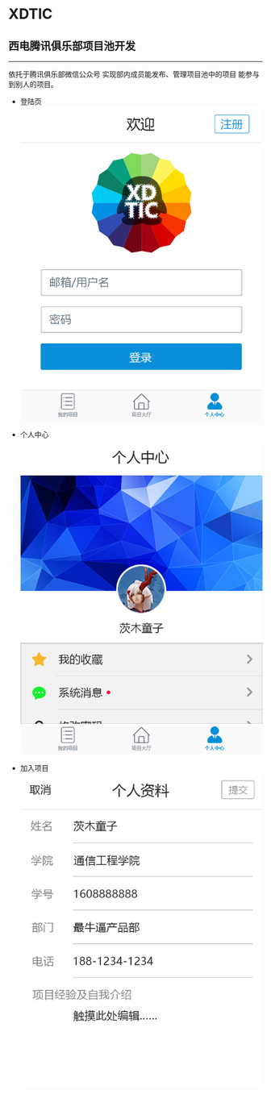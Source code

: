 # XDTIC
## 西电腾讯俱乐部项目池开发
----
依托于腾讯俱乐部微信公众号
实现部内成员能发布、管理项目池中的项目
能参与到别人的项目。

- 登陆页
![](https://github.com/XDCreater/ReadmeImage/blob/master/XDTIC/%E7%99%BB%E5%BD%9501.jpg)

- 个人中心
![](https://github.com/XDCreater/ReadmeImage/blob/master/XDTIC/%E4%B8%AA%E4%BA%BA%E4%B8%AD%E5%BF%83.jpg)

- 加入项目
![](https://github.com/XDCreater/ReadmeImage/blob/master/XDTIC/%E5%8A%A0%E5%85%A5%E9%A1%B9%E7%9B%AE01.jpg)
